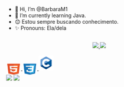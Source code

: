 - 👋 Hi, I’m @BarbaraM1
- 🌱 I’m currently learning Java.
- 😊 Estou sempre buscando conhecimento.
- ✨ Pronouns: Ela/dela
##
<div align="center">
  <a href="https://github.com/BarbaraM1">
  <img height="180em" src="https://github-readme-stats.vercel.app/api?username=barbaram1&show_icons=true&theme=dracula&include_all_commits=true&count_private=true"/>
  <img height="180em" src="https://github-readme-stats.vercel.app/api/top-langs/?username=barbaram1&layout=compact&langs_count=7&theme=dracula"/>
</div>



<div style="display: inline_block"><br>
  <img align="center" alt="Rafa-HTML" height="30" width="40" src="https://raw.githubusercontent.com/devicons/devicon/master/icons/html5/html5-original.svg">
  <img align="center" alt="Rafa-CSS" height="30" width="40" src="https://raw.githubusercontent.com/devicons/devicon/master/icons/css3/css3-original.svg">
  <img title="C" alt="C" width="40px" src="https://raw.githubusercontent.com/github/explore/master/topics/c/c.png">
</div>

 
<div> 
  <a href = "mailto:contatorabarbaragmaica@gmail.com"><img src="https://img.shields.io/badge/-Gmail-%23333?style=for-the-badge&logo=gmail&logoColor=white"      target="_blank"></a>
  <a href="www.linkedin.com/in/bárbara-maicá-072054169" target="_blank"><img src="https://img.shields.io/badge/-LinkedIn-%230077B5?style=for-the-badge&logo=linkedin&logoColor=white" target="_blank"></a>
 
</div>
